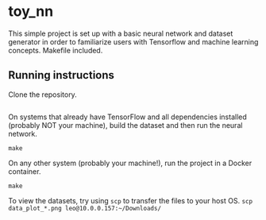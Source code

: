 # toy_nn

This simple project is set up with a basic neural network and dataset generator in order to familiarize users with Tensorflow and machine learning concepts. Makefile included.

## Running instructions

Clone the repository.
```git clone https://kostaleonard@bitbucket.org/kostaleonard/toy_nn.git
```

On systems that already have TensorFlow and all dependencies installed (probably NOT your machine), build the dataset and then run the neural network.
```make dataset
make
```

On any other system (probably your machine!), run the project in a Docker container.
```make docker
make
```

To view the datasets, try using `scp` to transfer the files to your host OS.
```scp data_plot_*.png leo@10.0.0.157:~/Downloads/```


